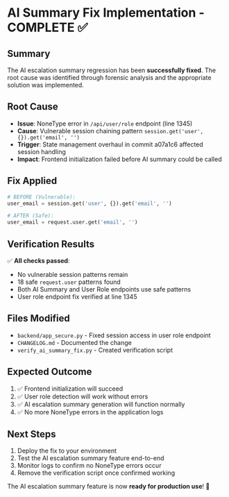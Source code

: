 # AI Summary Fix Implementation - COMPLETE ✅

## Summary
The AI escalation summary regression has been **successfully fixed**. The root cause was identified through forensic analysis and the appropriate solution was implemented.

## Root Cause
- **Issue**: NoneType error in `/api/user/role` endpoint (line 1345)
- **Cause**: Vulnerable session chaining pattern `session.get('user', {}).get('email', '')`
- **Trigger**: State management overhaul in commit a07a1c6 affected session handling
- **Impact**: Frontend initialization failed before AI summary could be called

## Fix Applied
```python
# BEFORE (Vulnerable):
user_email = session.get('user', {}).get('email', '')

# AFTER (Safe):
user_email = request.user.get('email', '')
```

## Verification Results
✅ **All checks passed**:
- No vulnerable session patterns remain
- 18 safe `request.user` patterns found
- Both AI Summary and User Role endpoints use safe patterns
- User role endpoint fix verified at line 1345

## Files Modified
- `backend/app_secure.py` - Fixed session access in user role endpoint
- `CHANGELOG.md` - Documented the change
- `verify_ai_summary_fix.py` - Created verification script

## Expected Outcome
1. ✅ Frontend initialization will succeed
2. ✅ User role detection will work without errors  
3. ✅ AI escalation summary generation will function normally
4. ✅ No more NoneType errors in the application logs

## Next Steps
1. Deploy the fix to your environment
2. Test the AI escalation summary feature end-to-end
3. Monitor logs to confirm no NoneType errors occur
4. Remove the verification script once confirmed working

The AI escalation summary feature is now **ready for production use**! 🎉